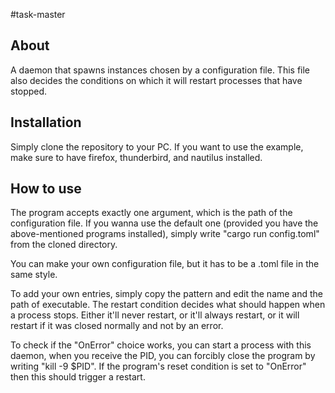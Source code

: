 #task-master


## About

A daemon that spawns instances chosen by a configuration file. This file also decides the conditions on which it will restart processes that have stopped.


## Installation  

Simply clone the repository to your PC. If you want to use the example, make sure to have firefox, thunderbird, and nautilus installed.


## How to use

The program accepts exactly one argument, which is the path of the configuration file. If you wanna use the default one (provided you have the above-mentioned programs installed), simply write "cargo run config.toml" from the cloned directory. 

You can make your own configuration file, but it has to be a .toml file in the same style.

To add your own entries, simply copy the pattern and edit the name and the path of executable. 
The restart condition decides what should happen when a process stops. Either it'll never restart, or it'll always restart, or it will restart if it was closed normally and not by an error.

To check if the "OnError" choice works, you can start a process with this daemon, when you receive the PID, you can forcibly close the program by writing "kill -9 $PID". If the program's reset condition is set to "OnError" then this should trigger a restart. 


